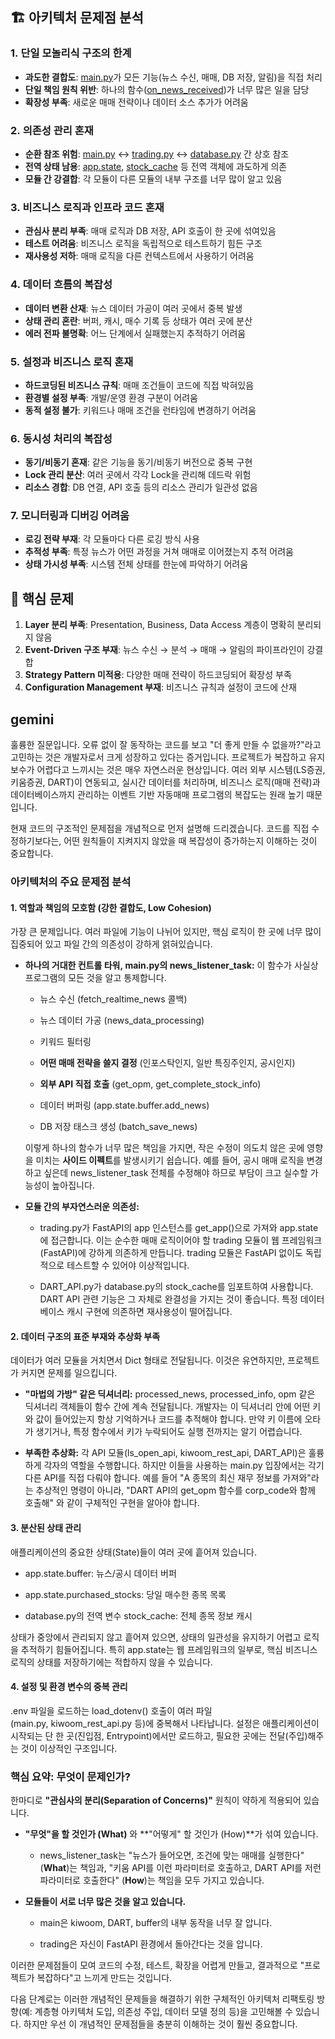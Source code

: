## 🏗️ **아키텍처 문제점 분석**

### 1. **단일 모놀리식 구조의 한계**

- **과도한 결합도**: [main.py](vscode-file://vscode-app/c:/Users/%EC%86%90%EB%AF%BC%EA%B5%AC/AppData/Local/Programs/Microsoft%20VS%20Code/resources/app/out/vs/code/electron-browser/workbench/workbench.html)가 모든 기능(뉴스 수신, 매매, DB 저장, 알림)을 직접 처리
- **단일 책임 원칙 위반**: 하나의 함수([on_news_received](vscode-file://vscode-app/c:/Users/%EC%86%90%EB%AF%BC%EA%B5%AC/AppData/Local/Programs/Microsoft%20VS%20Code/resources/app/out/vs/code/electron-browser/workbench/workbench.html))가 너무 많은 일을 담당
- **확장성 부족**: 새로운 매매 전략이나 데이터 소스 추가가 어려움

### 2. **의존성 관리 혼재**

- **순환 참조 위험**: [main.py](vscode-file://vscode-app/c:/Users/%EC%86%90%EB%AF%BC%EA%B5%AC/AppData/Local/Programs/Microsoft%20VS%20Code/resources/app/out/vs/code/electron-browser/workbench/workbench.html) ↔ [trading.py](vscode-file://vscode-app/c:/Users/%EC%86%90%EB%AF%BC%EA%B5%AC/AppData/Local/Programs/Microsoft%20VS%20Code/resources/app/out/vs/code/electron-browser/workbench/workbench.html) ↔ [database.py](vscode-file://vscode-app/c:/Users/%EC%86%90%EB%AF%BC%EA%B5%AC/AppData/Local/Programs/Microsoft%20VS%20Code/resources/app/out/vs/code/electron-browser/workbench/workbench.html) 간 상호 참조
- **전역 상태 남용**: [app.state](vscode-file://vscode-app/c:/Users/%EC%86%90%EB%AF%BC%EA%B5%AC/AppData/Local/Programs/Microsoft%20VS%20Code/resources/app/out/vs/code/electron-browser/workbench/workbench.html), [stock_cache](vscode-file://vscode-app/c:/Users/%EC%86%90%EB%AF%BC%EA%B5%AC/AppData/Local/Programs/Microsoft%20VS%20Code/resources/app/out/vs/code/electron-browser/workbench/workbench.html) 등 전역 객체에 과도하게 의존
- **모듈 간 강결합**: 각 모듈이 다른 모듈의 내부 구조를 너무 많이 알고 있음

### 3. **비즈니스 로직과 인프라 코드 혼재**

- **관심사 분리 부족**: 매매 로직과 DB 저장, API 호출이 한 곳에 섞여있음
- **테스트 어려움**: 비즈니스 로직을 독립적으로 테스트하기 힘든 구조
- **재사용성 저하**: 매매 로직을 다른 컨텍스트에서 사용하기 어려움

### 4. **데이터 흐름의 복잡성**

- **데이터 변환 산재**: 뉴스 데이터 가공이 여러 곳에서 중복 발생
- **상태 관리 혼란**: 버퍼, 캐시, 매수 기록 등 상태가 여러 곳에 분산
- **에러 전파 불명확**: 어느 단계에서 실패했는지 추적하기 어려움

### 5. **설정과 비즈니스 로직 혼재**

- **하드코딩된 비즈니스 규칙**: 매매 조건들이 코드에 직접 박혀있음
- **환경별 설정 부족**: 개발/운영 환경 구분이 어려움
- **동적 설정 불가**: 키워드나 매매 조건을 런타임에 변경하기 어려움

### 6. **동시성 처리의 복잡성**

- **동기/비동기 혼재**: 같은 기능을 동기/비동기 버전으로 중복 구현
- **Lock 관리 분산**: 여러 곳에서 각각 Lock을 관리해 데드락 위험
- **리소스 경합**: DB 연결, API 호출 등의 리소스 관리가 일관성 없음

### 7. **모니터링과 디버깅 어려움**

- **로깅 전략 부재**: 각 모듈마다 다른 로깅 방식 사용
- **추적성 부족**: 특정 뉴스가 어떤 과정을 거쳐 매매로 이어졌는지 추적 어려움
- **상태 가시성 부족**: 시스템 전체 상태를 한눈에 파악하기 어려움

## 🎯 **핵심 문제**

1. **Layer 분리 부족**: Presentation, Business, Data Access 계층이 명확히 분리되지 않음
2. **Event-Driven 구조 부재**: 뉴스 수신 → 분석 → 매매 → 알림의 파이프라인이 강결합
3. **Strategy Pattern 미적용**: 다양한 매매 전략이 하드코딩되어 확장성 부족
4. **Configuration Management 부재**: 비즈니스 규칙과 설정이 코드에 산재

## gemini

훌륭한 질문입니다. 오류 없이 잘 동작하는 코드를 보고 "더 좋게 만들 수 없을까?"라고 고민하는 것은 개발자로서 크게 성장하고 있다는 증거입니다. 프로젝트가 복잡하고 유지보수가 어렵다고 느끼시는 것은 매우 자연스러운 현상입니다. 여러 외부 시스템(LS증권, 키움증권, DART)이 연동되고, 실시간 데이터를 처리하며, 비즈니스 로직(매매 전략)과 데이터베이스까지 관리하는 이벤트 기반 자동매매 프로그램의 복잡도는 원래 높기 때문입니다.

현재 코드의 구조적인 문제점을 개념적으로 먼저 설명해 드리겠습니다. 코드를 직접 수정하기보다는, 어떤 원칙들이 지켜지지 않았을 때 복잡성이 증가하는지 이해하는 것이 중요합니다.

### 아키텍처의 주요 문제점 분석

#### 1. 역할과 책임의 모호함 (강한 결합도, Low Cohesion)

가장 큰 문제입니다. 여러 파일에 기능이 나뉘어 있지만, 핵심 로직이 한 곳에 너무 많이 집중되어 있고 파일 간의 의존성이 강하게 얽혀있습니다.

- **하나의 거대한 컨트롤 타워, main.py의 news_listener_task:** 이 함수가 사실상 프로그램의 모든 것을 알고 통제합니다.
    
    - 뉴스 수신 (fetch_realtime_news 콜백)
        
    - 뉴스 데이터 가공 (news_data_processing)
        
    - 키워드 필터링
        
    - **어떤 매매 전략을 쓸지 결정** (인포스탁인지, 일반 특징주인지, 공시인지)
        
    - **외부 API 직접 호출** (get_opm, get_complete_stock_info)
        
    - 데이터 버퍼링 (app.state.buffer.add_news)
        
    - DB 저장 태스크 생성 (batch_save_news)
        
    
    이렇게 하나의 함수가 너무 많은 책임을 가지면, 작은 수정이 의도치 않은 곳에 영향을 미치는 **사이드 이펙트**를 발생시키기 쉽습니다. 예를 들어, 공시 매매 로직을 변경하고 싶은데 news_listener_task 전체를 수정해야 하므로 부담이 크고 실수할 가능성이 높아집니다.
    
- **모듈 간의 부자연스러운 의존성:**
    
    - trading.py가 FastAPI의 app 인스턴스를 get_app()으로 가져와 app.state에 접근합니다. 이는 순수한 매매 로직이어야 할 trading 모듈이 웹 프레임워크(FastAPI)에 강하게 의존하게 만듭니다. trading 모듈은 FastAPI 없이도 독립적으로 테스트할 수 있어야 이상적입니다.
        
    - DART_API.py가 database.py의 stock_cache를 임포트하여 사용합니다. DART API 관련 기능은 그 자체로 완결성을 가지는 것이 좋습니다. 특정 데이터베이스 캐시 구현에 의존하면 재사용성이 떨어집니다.
        

#### 2. 데이터 구조의 표준 부재와 추상화 부족

데이터가 여러 모듈을 거치면서 Dict 형태로 전달됩니다. 이것은 유연하지만, 프로젝트가 커지면 문제를 일으킵니다.

- **"마법의 가방" 같은 딕셔너리:** processed_news, processed_info, opm 같은 딕셔너리 객체들이 함수 간에 계속 전달됩니다. 개발자는 이 딕셔너리 안에 어떤 키와 값이 들어있는지 항상 기억하거나 코드를 추적해야 합니다. 만약 키 이름에 오타가 생기거나, 특정 함수에서 키가 누락되어도 실행 전까지는 알기 어렵습니다.
    
- **부족한 추상화:** 각 API 모듈(ls_open_api, kiwoom_rest_api, DART_API)은 훌륭하게 각자의 역할을 수행합니다. 하지만 이들을 사용하는 main.py 입장에서는 각기 다른 API를 직접 다뤄야 합니다. 예를 들어 "A 종목의 최신 재무 정보를 가져와"라는 추상적인 명령이 아니라, "DART API의 get_opm 함수를 corp_code와 함께 호출해" 와 같이 구체적인 구현을 알아야 합니다.
    

#### 3. 분산된 상태 관리

애플리케이션의 중요한 상태(State)들이 여러 곳에 흩어져 있습니다.

- app.state.buffer: 뉴스/공시 데이터 버퍼
    
- app.state.purchased_stocks: 당일 매수한 종목 목록
    
- database.py의 전역 변수 stock_cache: 전체 종목 정보 캐시
    

상태가 중앙에서 관리되지 않고 흩어져 있으면, 상태의 일관성을 유지하기 어렵고 로직을 추적하기 힘들어집니다. 특히 app.state는 웹 프레임워크의 일부로, 핵심 비즈니스 로직의 상태를 저장하기에는 적합하지 않을 수 있습니다.

#### 4. 설정 및 환경 변수의 중복 관리

.env 파일을 로드하는 load_dotenv() 호출이 여러 파일(main.py, kiwoom_rest_api.py 등)에 중복해서 나타납니다. 설정은 애플리케이션이 시작되는 단 한 곳(진입점, Entrypoint)에서만 로드하고, 필요한 곳에는 전달(주입)해주는 것이 이상적인 구조입니다.

### 핵심 요약: 무엇이 문제인가?

한마디로 **"관심사의 분리(Separation of Concerns)"** 원칙이 약하게 적용되어 있습니다.

- **"무엇"을 할 것인가 (What)** 와 **"어떻게" 할 것인가 (How)**가 섞여 있습니다.
    
    - news_listener_task는 "뉴스가 들어오면, 조건에 맞는 매매를 실행한다" (**What**)는 책임과, "키움 API를 이런 파라미터로 호출하고, DART API를 저런 파라미터로 호출한다" (**How**)는 책임을 모두 가지고 있습니다.
        
- **모듈들이 서로 너무 많은 것을 알고 있습니다.**
    
    - main은 kiwoom, DART, buffer의 내부 동작을 너무 잘 압니다.
        
    - trading은 자신이 FastAPI 환경에서 돌아간다는 것을 압니다.
        

이러한 문제점들이 모여 코드의 수정, 테스트, 확장을 어렵게 만들고, 결과적으로 "프로젝트가 복잡하다"고 느끼게 만드는 것입니다.

다음 단계로는 이러한 개념적인 문제들을 해결하기 위한 구체적인 아키텍처 리팩토링 방향(예: 계층형 아키텍처 도입, 의존성 주입, 데이터 모델 정의 등)을 고민해볼 수 있습니다. 하지만 우선 이 개념적인 문제점들을 충분히 이해하는 것이 훨씬 중요합니다.